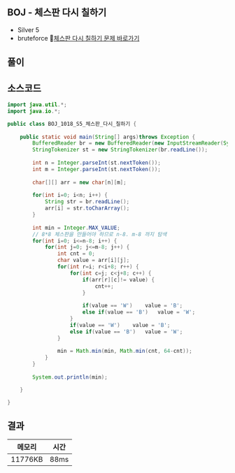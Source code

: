 ## BOJ - 체스판 다시 칠하기 
- Silver 5 
- bruteforce
🔗[체스판 다시 칠하기 문제 바로가기](https://www.acmicpc.net/problem/1018)



## 풀이



## 소스코드
~~~java
import java.util.*;
import java.io.*;

public class BOJ_1018_S5_체스판_다시_칠하기 {
	
	public static void main(String[] args)throws Exception {
		BufferedReader br = new BufferedReader(new InputStreamReader(System.in));
		StringTokenizer st = new StringTokenizer(br.readLine());
		
		int n = Integer.parseInt(st.nextToken());
		int m = Integer.parseInt(st.nextToken());
		
		char[][] arr = new char[n][m];
		
		for(int i=0; i<n; i++) {
			String str = br.readLine();
			arr[i] = str.toCharArray();
		}
		
		int min = Integer.MAX_VALUE;
		// 8*8 체스판을 만들어야 하므로 n-8. m-8 까지 탐색 
		for(int i=0; i<=n-8; i++) {
			for(int j=0; j<=m-8; j++) {
				int cnt = 0;
				char value = arr[i][j];
				for(int r=i; r<i+8; r++) {
					for(int c=j; c<j+8; c++) {
						if(arr[r][c]!= value) {
							cnt++;
						}
						
						if(value == 'W')	value = 'B';
						else if(value == 'B')	value = 'W';
					}
					if(value == 'W')	value = 'B';
					else if(value == 'B')	value = 'W';
				}
				
				min = Math.min(min, Math.min(cnt, 64-cnt));
			}
		}
		
		System.out.println(min);

	}

}
~~~

## 결과 

| 메모리  | 시간 |
|----|----|
|11776KB	|88ms|